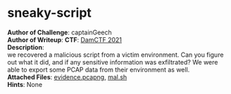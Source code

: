 # sneaky-script
**Author of Challenge**: captainGeech\
**Author of Writeup**: 
**CTF**: [DamCTF 2021](https://damctf.xyz/)\
**Description**: \
we recovered a malicious script from a victim environment. Can you figure out what it did, and if any sensitive information was exfiltrated? We were able to export some PCAP data from their environment as well.\
**Attached Files**: [evidence.pcapng](evidence.pcapng), [mal.sh](mal.sh)\
**Hints**: None
